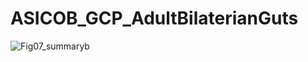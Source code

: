 # ASICOB_GCP_AdultBilaterianGuts
![Fig07_summaryb](https://github.com/user-attachments/assets/27dcee10-ec82-44f3-b4c6-b5d954c4fb71)
